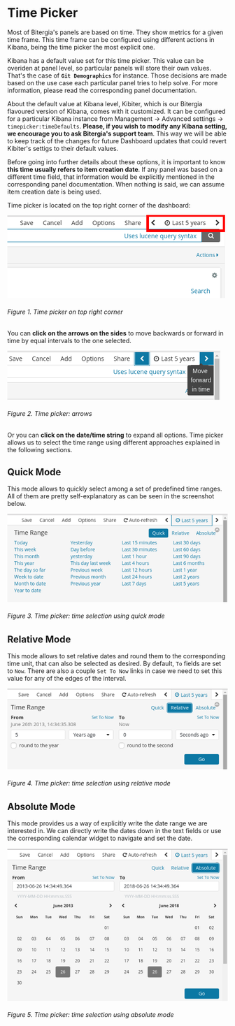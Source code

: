 # Time Picker

Most of Bitergia's panels are based on time. They show metrics for a given time
frame. This time frame can be configured using different actions in Kibana,
being the time picker the most explicit one.

Kibana has a default value set for this time picker. This value can be
overiden at panel level, so particular panels will store their own values.
That's the case of **`Git Demographics`** for instance. Those decisions are
made based on the use case each particular panel tries to help solve. For
more information, please read the corresponding panel documentation.

About the default value at Kibana level, Kibiter, which is our
Bitergia flavoured version of Kibana, comes with it customized. It can be
configured for a particular Kibana instance from Management ->
Advanced settings -> `timepicker:timeDefaults`. **Please, if you wish to
modify any Kibana setting, we encourage you to ask Bitergia's support
team**. This way we will be able to keep track of the changes for future
Dashboard updates that could revert Kibiter's settigs to their default values.

Before going into further details about these options, it is important
to know **this time usually refers to item creation date**. If any panel was
based on a different time field, that information would be explicitly mentioned
in the corresponding panel documentation. When nothing is said, we can assume
item creation date is being used.

Time picker is located on the top right corner of the dashboard:

![Time Picker Location](img/timepicker_location.png)
###### Figure 1. Time picker on top right corner

You can **click on the arrows on the sides** to move backwards or forward in time by
equal intervals to the one selected.

![Time Picker Arrows](img/timepicker_arrows.png)
###### Figure 2. Time picker: arrows

Or you can **click on the date/time string** to expand all options.
Time picker allows us to select the time range using different approaches
explained in the following sections.

## Quick Mode
This mode allows to quickly select among a set of predefined time ranges.
All of them are pretty self-explanatory as can be seen in the screenshot
below.

![Time Picker Quick](img/timepicker_quick.png)
###### Figure 3. Time picker: time selection using quick mode

## Relative Mode
This mode allows to set relative dates and round them to the corresponding
time unit, that can also be selected as desired. By default, `To` fields are
set to `Now`. There are also a couple `Set To Now` links in case we need to
set this value for any of the edges of the interval.

![Time Picker Relative](img/timepicker_relative.png)
###### Figure 4. Time picker: time selection using relative mode

## Absolute Mode
This mode provides us a way of explicitly write the date range we are
interested in. We can directly write the dates down in the text fields or
use the corresponding calendar widget to navigate and set the date.  

![Time Picker Absolute](img/timepicker_absolute.png)
###### Figure 5. Time picker: time selection using absolute mode
